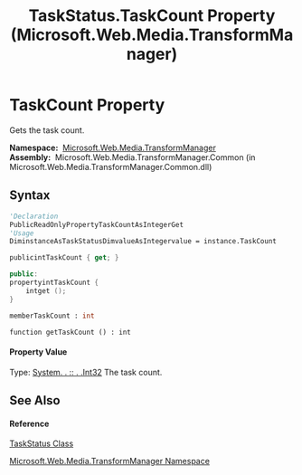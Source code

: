 ﻿---
title: TaskStatus.TaskCount Property  (Microsoft.Web.Media.TransformManager)
TOCTitle: TaskCount Property
ms:assetid: P:Microsoft.Web.Media.TransformManager.TaskStatus.TaskCount
ms:mtpsurl: https://msdn.microsoft.com/en-us/library/microsoft.web.media.transformmanager.taskstatus.taskcount(v=VS.90)
ms:contentKeyID: 35521127
ms.date: 06/14/2012
mtps_version: v=VS.90
f1_keywords:
- Microsoft.Web.Media.TransformManager.TaskStatus.get_TaskCount
- Microsoft.Web.Media.TransformManager.TaskStatus.TaskCount
dev_langs:
- CSharp
- JScript
- VB
- FSharp
- c++
api_location:
- Microsoft.Web.Media.TransformManager.Common.dll
api_name:
- Microsoft.Web.Media.TransformManager.TaskStatus.get_TaskCount
- Microsoft.Web.Media.TransformManager.TaskStatus.TaskCount
api_type:
- Managed
topic_type:
- apiref
- kbSyntax
product_family_name: VS
ROBOTS: INDEX,FOLLOW
---

# TaskCount Property

Gets the task count.

**Namespace:**  [Microsoft.Web.Media.TransformManager](microsoft-web-media-transformmanager-namespace.md)  
**Assembly:**  Microsoft.Web.Media.TransformManager.Common (in Microsoft.Web.Media.TransformManager.Common.dll)

## Syntax

``` vb
'Declaration
PublicReadOnlyPropertyTaskCountAsIntegerGet
'Usage
DiminstanceAsTaskStatusDimvalueAsIntegervalue = instance.TaskCount
```

``` csharp
publicintTaskCount { get; }
```

``` c++
public:
propertyintTaskCount {
    intget ();
}
```

``` fsharp
memberTaskCount : int
```

``` jscript
function getTaskCount () : int
```

#### Property Value

Type: [System. . :: . .Int32](https://msdn.microsoft.com/en-us/library/td2s409d\(v=vs.90\))  
The task count.  

## See Also

#### Reference

[TaskStatus Class](taskstatus-class-microsoft-web-media-transformmanager.md)

[Microsoft.Web.Media.TransformManager Namespace](microsoft-web-media-transformmanager-namespace.md)

